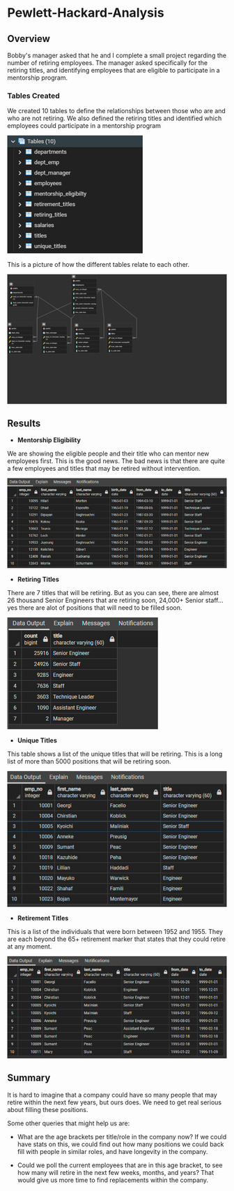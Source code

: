 # Pewlett-Hackard-Analysis

## Overview
Bobby's manager asked that he and I complete a small project regarding the number of retiring employees. The manager asked specifically for the retiring titles, and identifying employees that are eligible to participate in a mentorship program. 

### Tables Created
We created 10 tables to define the relationships between those who are and who are not retiring. We also defined the retiring titles and identified which employees could participate in a mentorship program

![Tables Created](./Pictures/tables.png)

This is a picture of how the different tables relate to each other. 

![Table Relationship](./Pictures/ERD_PH-EmployeeDB.png)

## Results

- **Mentorship Eligibility**

We are showing the eligible people and their title who can mentor new employees first. This is the good news. The bad news is that there are quite a few employees and titles that may be retired without intervention.

![Mentorship Eligibility](./Pictures/mentorship_eligibilty.png)

- **Retiring Titles**

There are 7 titles that will be retiring. But as you can see, there are almost 26 thousand Senior Engineers that are retiring soon, 24,000+ Senior staff... yes there are alot of positions that will need to be filled soon. 

![Retiring Titles](./Pictures/retiring_titles.png)

- **Unique Titles**

This table shows a list of the unique titles that will be retiring. This is a long list of more than 5000 positions that will be retiring soon. 

![Unique Titles](./Pictures/unique_titles.png)

- **Retirement Titles**

This is a list of the individuals that were born between 1952 and 1955. They are each beyond the 65+ retirement marker that states that they could retire at any moment. 

![Retirement Titles](./Pictures/retirement_titles.png)


## Summary
It is hard to imagine that a company could have so many people that may retire within the next few years, but ours does. We need to get real serious about filling these positions. 

Some other queries that might help us are: 
- What are the age brackets per title/role in the company now? If we could have stats on this, we could find out how many positions we could back fill with people in similar roles, and have longevity in the company.

- Could we poll the current employees that are in this age bracket, to see how many will retire in the next few weeks, months, and years? That would give us more time to find replacements within the company. 
